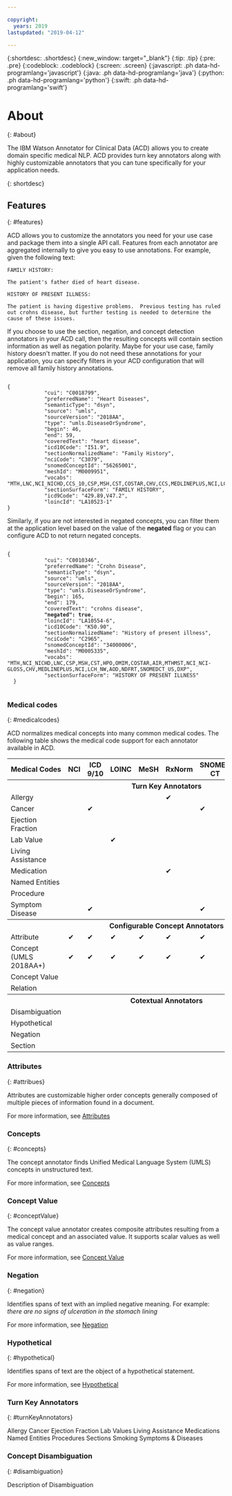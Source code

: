 ```yaml
---

copyright:
  years: 2019
lastupdated: "2019-04-12"

---
```


{:shortdesc: .shortdesc}
{:new_window: target="_blank"}
{:tip: .tip}
{:pre: .pre}
{:codeblock: .codeblock}
{:screen: .screen}
{:javascript: .ph data-hd-programlang='javascript'}
{:java: .ph data-hd-programlang='java'}
{:python: .ph data-hd-programlang='python'}
{:swift: .ph data-hd-programlang='swift'}

# About
{: #about}

The IBM Watson Annotator for Clinical Data (ACD) allows you to create domain specific medical NLP.  ACD provides turn key annotators along with highly customizable annotators that you can tune specifically for your application needs.  


{: shortdesc}

## Features
{: #features}

ACD allows you to customize the annotators you need for your use case and package them into a single API call.  Features from each annotator are aggregated internally to give you easy to use annotations.  For example, given the following text:

```
FAMILY HISTORY:

The patient's father died of heart disease.

HISTORY OF PRESENT ILLNESS:

The patient is having digestive problems.  Previous testing has ruled out crohns disease, but further testing is needed to determine the cause of these issues.
```

If you choose to use the section, negation, and concept detection annotators in your ACD call, then the resulting concepts will contain section information as well as negation polarity.  Maybe for your use case, family history doesn't matter.  If you do not need these annotations for your application, you can specify filters in your ACD configuration that will remove all family history annotations.

<pre><code>  
{
            "cui": "C0018799",
            "preferredName": "Heart Diseases",
            "semanticType": "dsyn",
            "source": "umls",
            "sourceVersion": "2018AA",
            "type": "umls.DiseaseOrSyndrome",
            "begin": 46,
            "end": 59,
            "coveredText": "heart disease",
            "icd10Code": "I51.9",
            "sectionNormalizedName": "Family History",
            "nciCode": "C3079",
            "snomedConceptId": "56265001",
            "meshId": "M0009951",
            "vocabs": "MTH,LNC,NCI_NICHD,CCS_10,CSP,MSH,CST,COSTAR,CHV,CCS,MEDLINEPLUS,NCI,LCH_NW,AOD,NDFRT,SNOMEDCT_US",
            "sectionSurfaceForm": "FAMILY HISTORY",
            "icd9Code": "429.89,V47.2",
            "loincId": "LA10523-1"
}
</pre></code>  

Similarly, if you are not interested in negated concepts, you can filter them at the application level based on the value of the **negated** flag or you can configure ACD to not return negated concepts.

<pre><code>  
{
            "cui": "C0010346",
            "preferredName": "Crohn Disease",
            "semanticType": "dsyn",
            "source": "umls",
            "sourceVersion": "2018AA",
            "type": "umls.DiseaseOrSyndrome",
            "begin": 165,
            "end": 179,
            "coveredText": "crohns disease",
            <b>"negated": true</b>,
            "loincId": "LA10554-6",
            "icd10Code": "K50.90",
            "sectionNormalizedName": "History of present illness",
            "nciCode": "C2965",
            "snomedConceptId": "34000006",
            "meshId": "M0005335",
            "vocabs": "MTH,NCI_NICHD,LNC,CSP,MSH,CST,HPO,OMIM,COSTAR,AIR,MTHMST,NCI_NCI-GLOSS,CHV,MEDLINEPLUS,NCI,LCH_NW,AOD,NDFRT,SNOMEDCT_US,DXP",
            "sectionSurfaceForm": "HISTORY OF PRESENT ILLNESS"
  }
  </pre></code>

### Medical codes
{: #medicalcodes}

ACD normalizes medical concepts into many common medical codes.  The following table shows the medical code support for each annotator available in ACD.

<table>
  <tr>
    <th><b>Medical Codes</b></th>
    <th>NCI</th>
    <th>ICD 9/10</th>
    <th>LOINC</th>
    <th>MeSH</th>
    <th>RxNorm</th>
    <th>SNOMED CT</th>
    <th>CPT</th>
    <th>CCS</th>
    <th>HCC</th>
    <th>UMLS CUI</th>
  </tr>

  <tr>
    <th colspan="11"><b>Turn Key Annotators</b></th>
  </tr>
  <tr><td>Allergy</td> <td></td> <td></td> <td></td> <td></td> <td>&#10004;</td> <td></td> <td></td> <td></td> <td></td> <td></td>   </tr>
  <tr><td>Cancer</td> <td></td> <td>&#10004;</td> <td></td> <td></td> <td></td> <td>&#10004;</td> <td></td> <td>&#10004;</td> <td>&#10004;</td> <td>&#10004;</td>   </tr>
  <tr><td>Ejection Fraction</td> <td></td> <td></td> <td></td> <td></td> <td></td> <td></td> <td></td> <td></td> <td></td> <td></td>   </tr>
  <tr><td>Lab Value</td> <td></td> <td></td> <td>&#10004;</td> <td></td> <td></td> <td></td> <td></td> <td></td> <td></td> <td></td>   </tr>
  <tr><td>Living Assistance</td> <td></td> <td></td> <td></td> <td></td> <td></td> <td></td> <td></td> <td></td> <td></td> <td></td>   </tr>
  <tr><td>Medication</td> <td></td> <td></td> <td></td> <td></td> <td>&#10004;</td> <td></td> <td></td> <td></td> <td></td> <td></td>   </tr>
  <tr><td>Named Entities</td> <td></td> <td></td> <td></td> <td></td> <td></td> <td></td> <td></td> <td></td> <td></td> <td></td>   </tr>
  <tr><td>Procedure</td> <td></td> <td></td> <td></td> <td></td> <td></td> <td></td> <td>&#10004;</td> <td></td> <td></td> <td>&#10004;</td>   </tr>
  <tr><td>Symptom Disease</td> <td></td> <td>&#10004;</td> <td></td> <td></td> <td></td> <td>&#10004;</td> <td></td> <td>&#10004;</td> <td>&#10004;</td> <td>&#10004;</td>   </tr>

  <tr>
    <th colspan="11"><b>Configurable Concept Annotators</b></th>
  </tr>
  <tr><td>Attribute</td> <td>&#10004;</td> <td>&#10004;</td> <td>&#10004;</td> <td>&#10004;</td> <td>&#10004;</td> <td>&#10004;</td> <td>&#10004;</td> <td>&#10004;</td> <td>&#10004;</td> <td>&#10004;</td>   </tr>
  <tr><td>Concept (UMLS 2018AA+)</td> <td>&#10004;</td> <td>&#10004;</td> <td>&#10004;</td> <td>&#10004;</td> <td>&#10004;</td> <td>&#10004;</td> <td>&#10004;</td> <td></td> <td></td> <td>&#10004;</td>   </tr>
  <tr><td>Concept Value</td> <td></td> <td></td> <td></td> <td></td> <td></td> <td></td> <td></td> <td></td> <td></td>  <td>&#10004;</td></tr>
  <tr><td>Relation</td> <td></td> <td></td> <td></td> <td></td> <td></td> <td></td> <td></td> <td></td> <td></td>  <td></td></tr>

  <tr>
    <th colspan="11"><b>Cotextual Annotators</b></th>
  </tr>
  <tr><td>Disambiguation</td> <td></td> <td></td> <td></td> <td></td> <td></td> <td></td> <td></td> <td></td> <td></td>  <td></td></tr>
  <tr><td>Hypothetical</td> <td></td> <td></td> <td></td> <td></td> <td></td> <td></td> <td></td> <td></td> <td></td>  <td></td></tr>
  <tr><td>Negation</td> <td></td> <td></td> <td></td> <td></td> <td></td> <td></td> <td></td> <td></td> <td></td>  <td></td></tr>
  <tr><td>Section</td> <td></td> <td></td> <td></td> <td></td> <td></td> <td></td> <td></td> <td></td> <td></td>  <td></td></tr>

</table>

### Attributes
{: #attribues}

Attributes are customizable higher order concepts generally composed of multiple pieces of information found in a document.

For more information, see [Attributes](docs/servics/wh-acd?topic=attributes)

### Concepts
{: #concepts}

The concept annotator finds Unified Medical Language System (UMLS) concepts in unstructured text.

For more information, see [Concepts](docs/servics/wh-acd?topic=concepts)

### Concept Value
{: #conceptValue}

The concept value annotator creates composite attributes resulting from a medical concept and an associated value.  It supports scalar values as well as value ranges.

For more information, see [Concept Value](docs/servics/wh-acd?topic=conceptValues)


### Negation
{: #negation}

Identifies spans of text with an implied negative meaning.  For example: _there are no signs of ulceration in the stomach lining_

For more information, see [Negation](docs/servics/wh-acd?topic=negation)

### Hypothetical
{: #hypothetical}

Identifies spans of text are the object of a hypothetical statement.

For more information, see [Hypothetical](docs/servics/wh-acd?topic=negation)

### Turn Key Annotators
{: #turnKeyAnnotators}

Allergy
Cancer
Ejection Fraction
Lab Values
Living Assistance
Medications
Named Entities
Procedures
Sections
Smoking
Symptoms & Diseases

### Concept Disambiguation
{: #disambiguation}

Description of Disambiguation
